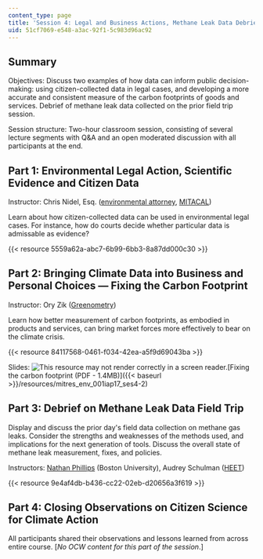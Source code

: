 ```yaml
---
content_type: page
title: 'Session 4: Legal and Business Actions, Methane Leak Data Debrief'
uid: 51cf7069-e548-a3ac-92f1-5c983d96ac92
---
```


Summary
-------

Objectives: Discuss two examples of how data can inform public decision-making: using citizen-collected data in legal cases, and developing a more accurate and consistent measure of the carbon footprints of goods and services. Debrief of methane leak data collected on the prior field trip session.

Session structure: Two-hour classroom session, consisting of several lecture segments with Q&A and an open moderated discussion with all participants at the end.

Part 1: Environmental Legal Action, Scientific Evidence and Citizen Data
------------------------------------------------------------------------

Instructor: Chris Nidel, Esq. ([environmental attorney](http://www.nidellaw.com/), [MITACAL](http://www.mitacal.org/))

Learn about how citizen-collected data can be used in environmental legal cases. For instance, how do courts decide whether particular data is admissable as evidence?

{{< resource 5559a62a-abc7-6b99-6bb3-8a87dd000c30 >}}

Part 2: Bringing Climate Data into Business and Personal Choices — Fixing the Carbon Footprint
----------------------------------------------------------------------------------------------

Instructor: Ory Zik ([Greenometry](https://opencorporates.com/companies/us_ma/001259502))

Learn how better measurement of carbon footprints, as embodied in products and services, can bring market forces more effectively to bear on the climate crisis.

{{< resource 84117568-0461-f034-42ea-a5f9d69043ba >}}

Slides: ![This resource may not render correctly in a screen reader.](/images/inacessible.gif)[Fixing the carbon footprint (PDF - 1.4MB)]({{< baseurl >}}/resources/mitres_env_001iap17_ses4-2)

Part 3: Debrief on Methane Leak Data Field Trip
-----------------------------------------------

Display and discuss the prior day's field data collection on methane gas leaks. Consider the strengths and weaknesses of the methods used, and implications for the next generation of tools. Discuss the overall state of methane leak measurement, fixes, and policies.

Instructors: [Nathan Phillips](https://www.bu.edu/earth/people/faculty/nathan-phillips/) (Boston University), Audrey Schulman ([HEET](https://www.heetma.org/))

{{< resource 9e4af4db-b436-cc22-02eb-d20656a3f619 >}}

Part 4: Closing Observations on Citizen Science for Climate Action
------------------------------------------------------------------

All participants shared their observations and lessons learned from across entire course. \[_No OCW content for this part of the session_.\]